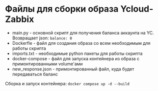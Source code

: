# **Файлы для сборки образа Ycloud-Zabbix**

- main.py - основной скрипт для получения баланса аккаунта на YC. Возвращает json: `balance: 0`
- Dockerfle - файл для создания образа со всем необходимым для работы скрипта
- imports.txt - необходимые python пакеты для работы скрипта
- docker-compose - файл для запуска контейнера из образа с примонтированными volume'ами
- new_response.json - примонтированный файл, куда будет передаваться баланс

Сборка и запуск контейнера: `docker compose up -d --build`







